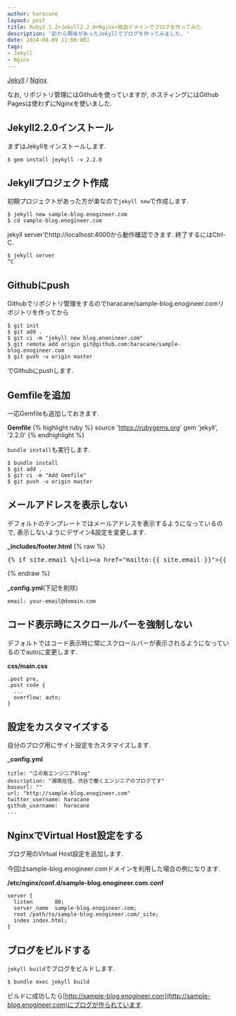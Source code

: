 ```yaml
---
author: haracane
layout: post
title: Ruby2.1.2+Jekyll2.2.0+Nginx+独自ドメインでブログを作ってみた
description: '前から興味があったJekyllでブログを作ってみました. '
date: 2014-08-09 11:00:00J
tags:
- Jekyll
- Nginx
---
```

[Jekyll](/tags/jekyll/) / [Nginx](/tags/nginx/)

なお, リポジトリ管理にはGithubを使っていますが, ホスティングにはGithub Pagesは使わずにNginxを使いました.

## Jekyll2.2.0インストール

まずはJekyllをインストールします.

    $ gem install jeykyll -v 2.2.0

## Jekyllプロジェクト作成

初期プロジェクトがあった方が楽なので```jekyll new```で作成します.

    $ jekyll new sample-blog.enogineer.com
    $ cd sample-blog.enogineer.com

jekyll serverでhttp://localhost:4000から動作確認できます. 終了するにはCtrl-C.

    $ jekyll server
    ^C

## Githubにpush

Githubでリポジトリ管理をするのでharacane/sample-blog.enogineer.comリポジトリを作ってから

    $ git init
    $ git add .
    $ git ci -m "jekyll new blog.enonineer.com"
    $ git remote add origin git@github.com:haracane/sample-blog.enogineer.com
    $ git push -u origin master

でGithubにpushします.

## Gemfileを追加

一応Gemfileも追加しておきます.

**Gemfile**
{% highlight ruby %}
source 'https://rubygems.org'
gem 'jekyll', '2.2.0'
{% endhighlight %}

```bundle install```も実行します.

    $ bundle install
    $ git add .
    $ git ci -m "Add Gemfile"
    $ git push -u origin master

## メールアドレスを表示しない

デフォルトのテンプレートではメールアドレスを表示するようになっているので, 表示しないようにデザイン&設定を変更します.

**_includes/footer.html**
{% raw %}
<pre>
{% if site.email %}&lt;li&gt;&lt;a href="mailto:{{ site.email }}"&gt;{{ site.email }}&lt;/a&gt;&lt;/li&gt;{% endif %}
</pre>
{% endraw %}

**_config.yml**(下記を削除)

    email: your-email@domain.com

## コード表示時にスクロールバーを強制しない

デフォルトではコード表示時に常にスクロールバーが表示されるようになっているのでautoに変更します.

**css/main.css**

    .post pre,
    .post code {
      ...
      overflow: auto;
    }

## 設定をカスタマイズする

自分のブログ用にサイト設定をカスタマイズします.

**_config.yml**

    title: "江の島エンジニアBlog"
    description: "湘南在住、渋谷で働くエンジニアのブログです"
    baseurl: ""
    url: "http://sample-blog.enogineer.com"
    twitter_username: haracane
    github_username:  haracane
    ...

## NginxでVirtual Host設定をする

ブログ用のVirtual Host設定を追加します.

今回はsample-blog.enogineer.comドメインを利用した場合の例になります.

**/etc/nginx/conf.d/sample-blog.enogineer.com.conf**

    server {
      listen       80;
      server_name  sample-blog.enogineer.com;
      root /path/to/sample-blog.enogineer.com/_site;
      index index.html;
    }

## ブログをビルドする

```jekyll build```でブログをビルドします.

    $ bundle exec jekyll build

ビルドに成功したら[http://sample-blog.enogineer.com](http://sample-blog.enogineer.com)にブログが作られています.
